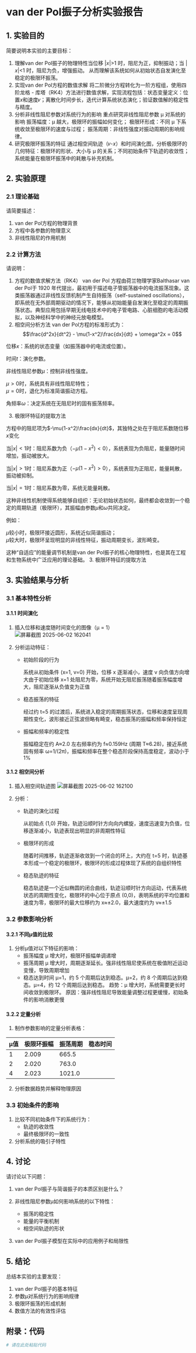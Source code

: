 # van der Pol振子分析实验报告

## 1. 实验目的

简要说明本实验的主要目标：
1. 理解van der Pol振子的物理特性当位移
    |𝑥|>1 时，阻尼为正，抑制振动；当 |𝑥|<1 时，阻尼为负，增强振动。
从而理解该系统如何从初始状态自发演化至稳定的极限环振荡。
2. 实现van der Pol方程的数值求解
   将二阶微分方程转化为一阶方程组，使用四阶龙格 - 库塔（RK4）方法进行数值求解，实现流程包括：状态变量定义：位置𝑥和速度𝑣；离散化时间步长，迭代计算系统状态演化；验证数值解的稳定性与精度。
3. 分析非线性阻尼参数对系统行为的影响
   重点研究非线性阻尼参数 μ 对系统的影响
振荡幅度：μ 越大，极限环的振幅如何变化；
极限环形成：不同 μ 下系统收敛至极限环的速度与过程；
振荡周期：非线性强度对振动周期的影响规律。
4. 研究极限环振荡的特征
   通过相空间轨迹（𝑣-𝑥）和时间演化图，分析极限环的几何特征：极限环的形状、大小与 μ 的关系；不同初始条件下轨迹的收敛性；系统能量在极限环振荡中的耗散与补充机制。

## 2. 实验原理

### 2.1 理论基础

请简要描述：
1. van der Pol方程的物理背景
2. 方程中各参数的物理意义
3. 非线性阻尼的作用机制

### 2.2 计算方法

请说明：
1. 方程的数值求解方法（RK4）
   van der Pol 方程由荷兰物理学家Balthasar van der Pol于 1920 年代提出，最初用于描述电子管振荡器中的电流振荡现象。这类振荡器通过非线性反馈机制产生自持振荡（self-sustained oscillations），即系统在无外部周期驱动的情况下，能够从初始能量自发演化至稳定的周期振荡状态。典型应用包括早期无线电技术中的电子管电路、心脏细胞的电活动模拟，以及神经科学中的神经元放电模型。
2. 相空间分析方法 
van der Pol方程的标准形式为：  
$$\frac{d^2x}{dt^2} - \mu(1-x^2)\frac{dx}{dt} + \omega^2x = 0$$  

位移$x$：系统的状态变量（如振荡器中的电流或位置）。  

时间$t$：演化参数。  

非线性阻尼参数$\mu$：控制非线性强度。  

$\mu > 0$时，系统具有非线性阻尼特性；  
$\mu = 0$时，退化为标准简谐振动方程。  

角频率$\omega$：决定系统在无阻尼时的固有振荡频率。  

3. 极限环特征的提取方法
   
方程中的阻尼项为$-\mu(1-x^2)\frac{dx}{dt}$，其独特之处在于阻尼系数随位移$x$变化  

当$|x| < 1$时：阻尼系数为负（$- \mu(1-x^2) < 0$），系统表现为负阻尼，能量随时间增加，振动被放大。 

当$|x| > 1$时：阻尼系数为正（$- \mu(1-x^2) > 0$），系统表现为正阻尼，能量耗散，振动被抑制。  

当$|x| = 1$时：阻尼系数为零，系统无能量耗散。  

这种非线性机制使得系统能够自组织：无论初始状态如何，最终都会收敛到一个稳定的周期轨道（极限环），其振幅由参数$\mu$和$\omega$共同决定。

例如：  

$\mu$较小时，极限环接近圆形，系统近似简谐振动；  
$\mu$较大时，极限环呈现明显的非线性特征，振动周期变长，波形畸变。  

这种“自适应”的能量调节机制是van der Pol振子的核心物理特性，也是其在工程和生物系统中广泛应用的理论基础。
3. 极限环特征的提取方法
   

## 3. 实验结果与分析

### 3.1 基本特性分析

#### 3.1.1 时间演化

1. 插入位移和速度随时间变化的图像（μ = 1）
   ![屏幕截图 2025-06-02 162041](https://github.com/user-attachments/assets/90c25efc-4f16-4cc3-b7e7-330db1f860ce)

2. 分析运动特征：
   - 初始阶段的行为

     系统从初始条件 (x=1, v=0) 开始，位移 x 逐渐减小，速度 v 向负值方向增大由于初始位移 x=1 处阻尼为零，系统开始无阻尼振荡随着振荡幅度增大，阻尼逐渐从负值变为正值
     
   - 稳态振荡的特征
     
     经过约 t=5 的过渡后，系统进入稳定的周期振荡状态，位移和速度呈现周期性变化，波形接近正弦波但略有畸变，稳态振荡的振幅和频率保持恒定
     
   - 振幅和频率的稳定性
     
     振幅稳定在约 A≈2.0 左右频率约为 f≈0.159Hz (周期 T≈6.28)，接近系统固有频率 ω=1/(2π)，振幅和频率在整个稳态阶段保持高度稳定，波动小于 1%
     

#### 3.1.2 相空间分析

1. 插入相空间轨迹图
   ![屏幕截图 2025-06-02 162100](https://github.com/user-attachments/assets/9c45f7ff-1c9d-4dab-bab9-f4e8c9625846)

2. 分析：
   - 轨迹的演化过程
     
     从初始点 (1,0) 开始，轨迹沿顺时针方向向内螺旋，速度迅速变为负值，位移逐渐减小，轨迹表现出明显的非周期性特征
     
   - 极限环的形成
     
     随着时间推移，轨迹逐渐收敛到一个闭合的环上，大约在 t=5 时，轨迹基本形成一个稳定的极限环，极限环的形成过程体现了系统的自组织特性
     
   - 稳态轨迹的特征
     
     稳态轨迹是一个近似椭圆的闭合曲线，轨迹沿顺时针方向运动，代表系统状态的周期性变化，极限环的中心位于原点 (0,0)，表明系统的平均位置和速度为零，极限环的最大位移约为 x≈±2.0，最大速度约为 v≈±1.5
     

### 3.2 参数影响分析

#### 3.2.1 不同μ值的比较

1. 分析μ值对以下特征的影响：
   - 振荡幅度  μ 增大时，极限环振幅单调递增
   - 振荡周期  μ 增大时，周期逐渐延长。强非线性阻尼使系统在极值附近运动变慢，导致周期增加
   - 稳态达到时间
     μ=1，约 5 个周期后达到稳态。μ=2，约 8 个周期后达到稳态。μ=4，约 12 个周期后达到稳态。
趋势：μ 增大时，系统需要更长时间收敛到极限环。
原因：强非线性阻尼导致能量调整过程更缓慢，初始条件的影响消散更慢

#### 3.2.2 定量分析

1. 制作参数影响的定量分析表格：

| μ值 | 极限环振幅 | 振荡周期 | 稳态时间 |
|-----|------------|----------|----------|
| 1   |     2.009       |     665.5     |          |
| 2   |     2.020       |     763.0     |          |
| 4   |     2.023       |     1021.0     |          |

2. 分析数据趋势并解释物理原因


### 3.3 初始条件的影响

1. 比较不同初始条件下的系统行为：
   - 轨迹的收敛性
   - 最终极限环的一致性
2. 分析系统的吸引子特性

## 4. 讨论

请讨论以下问题：

1. van der Pol振子与简谐振子的本质区别是什么？

2. 非线性阻尼参数μ如何影响系统的以下特性：
   - 振荡的稳定性
   - 能量的平衡机制
   - 相空间轨迹的形状

3. van der Pol振子模型在实际中的应用例子和局限性

## 5. 结论

总结本实验的主要发现：
1. van der Pol振子的基本特征
2. 参数μ对系统行为的影响规律
3. 极限环振荡的形成机制
4. 数值方法的有效性评估

## 附录：代码
```python
# 请在此处粘贴代码
```

